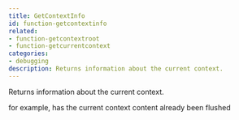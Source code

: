 ```yaml
---
title: GetContextInfo
id: function-getcontextinfo
related:
- function-getcontextroot
- function-getcurrentcontext
categories:
- debugging
description: Returns information about the current context.
---
```


Returns information about the current context.

for example, has the current context content already been flushed
